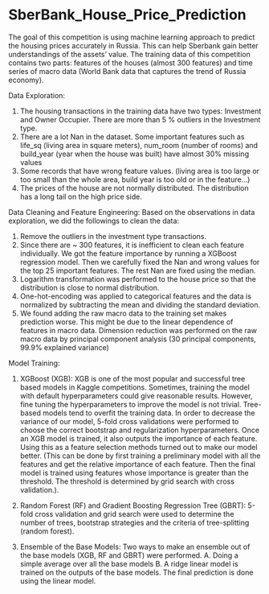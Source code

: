# SberBank_House_Price_Prediction
The goal of this competition is using machine learning approach to predict the housing prices accurately in Russia. This can help Sberbank gain better understandings of the assets’ value. The training data of this competition contains two parts: features of the houses (almost 300 features) and time series of macro data (World Bank data that captures the trend of Russia economy). 

Data Exploration:
1. The housing transactions in the training data have two types: Investment and Owner Occupier. There are more than 5 % outliers in the Investment type.
2. There are a lot Nan in the dataset. Some important features such as life_sq (living area in square meters), num_room (number of rooms) and build_year (year when the house was built) have almost 30% missing values
3. Some records that have wrong feature values. (living area is too large or too small than the whole area, build year is too old or in the feature…)
4. The prices of the house are not normally distributed. The distribution has a long tail on the high price side.

Data Cleaning and Feature Engineering:
Based on the observations in data exploration, we did the followings to clean the data:
1. Remove the outliers in the investment type transactions.
2. Since there are ~ 300 features, it is inefficient to clean each feature individually. We got the feature importance by running a XGBoost regression model. Then we carefully fixed the Nan and wrong values for the top 25 important features. The rest Nan are fixed using the median.
3. Logarithm transformation was performed to the house price so that the distribution is close to normal distribution.
4. One-hot-encoding was applied to categorical features and the data is normalized by subtracting the mean and dividing the standard deviation.
5. We found adding the raw macro data to the training set makes prediction worse. This might be due to the linear dependence of features in macro data. Dimension reduction was performed on the raw macro data by principal component analysis (30 principal components, 99.9% explained variance) 


Model Training:

1. XGBoost (XGB):
XGB is one of the most popular and successful tree based models in Kaggle competitions. Sometimes, training the model with default hyperparameters could give reasonable results. However, fine tuning the hyperparameters to improve the model is not trivial. Tree-based models tend to overfit the training data. In order to decrease the variance of our model, 5-fold cross validations were performed to choose the correct bootstrap and regularization hyperparameters.
Once an XGB model is trained, it also outputs the importance of each feature. Using this as a feature selection methods turned out to make our model better. (This can be done by first training a preliminary model with all the features and get the relative importance of each feature. Then the final model is trained using features whose importance is greater than the threshold. The threshold is determined by grid search with cross validation.). 

2. Random Forest (RF) and Gradient Boosting Regression Tree (GBRT):
5-fold cross validation and grid search were used to determine the number of trees, bootstrap strategies and the criteria of tree-splitting (random forest).

3. Ensemble of the Base Models:
Two ways to make an ensemble out of the base models (XGB, RF and GBRT) were performed.
      A. Doing a simple average over all the base models
      B. A ridge linear model is trained on the outputs of the base models. The final prediction is done using the linear model.
